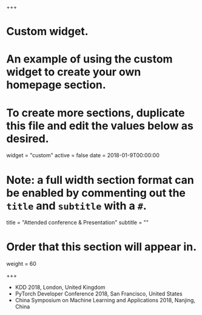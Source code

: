 +++
# Custom widget.
# An example of using the custom widget to create your own homepage section.
# To create more sections, duplicate this file and edit the values below as desired.
widget = "custom"
active = false
date = 2018-01-9T00:00:00

# Note: a full width section format can be enabled by commenting out the `title` and `subtitle` with a `#`.
title = "Attended conference & Presentation"
subtitle = ""

# Order that this section will appear in.
weight = 60

+++

- KDD 2018, London, United Kingdom
- PyTorch Developer Conference 2018, San Francisco, United States
- China Symposium on Machine Learning and Applications 2018, Nanjing, China

